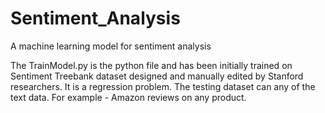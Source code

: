 # Sentiment_Analysis
A machine learning model for sentiment analysis 

The TrainModel.py is the python file and has been initially trained on Sentiment Treebank dataset designed and manually edited by Stanford 
researchers. 
It is a regression problem. The testing dataset can any of the text data. For example - Amazon reviews on any product. 
